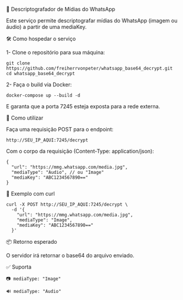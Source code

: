 🧩 Descriptografador de Mídias do WhatsApp

Este serviço permite descriptografar mídias do WhatsApp (imagem ou áudio) a partir de uma mediaKey.

🛠️ Como hospedar o serviço

1- Clone o repositório para sua máquina:

    git clone https://github.com/freiherrvonpeter/whatsapp_base64_decrypt.git
    cd whatsapp_base64_decrypt

2- Faça o build via Docker:

    docker-compose up --build -d
E garanta que a porta 7245 esteja exposta para a rede externa.


🚀 Como utilizar

Faça uma requisição POST para o endpoint:

    http://SEU_IP_AQUI:7245/decrypt

Com o corpo da requisição (Content-Type: application/json):

    {
      "url": "https://mmg.whatsapp.com/media.jpg",
      "mediaType": "Audio", // ou "Image"
      "mediaKey": "ABC1234567890=="
    }

🧪 Exemplo com curl

    curl -X POST http://SEU_IP_AQUI:7245/decrypt \
      -d '{
        "url": "https://mmg.whatsapp.com/media.jpg",
        "mediaType": "Image",
        "mediaKey": "ABC1234567890=="
      }'

📦 Retorno esperado

O servidor irá retornar o base64 do arquivo enviado.

✅ Suporta

    📷 mediaType: "Image"

    🔊 mediaType: "Audio"
